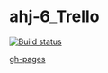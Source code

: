 # ahj-6_Trello 

[![Build status](https://ci.appveyor.com/api/projects/status/j9pi20ihfdy28gbg?svg=true)](https://ci.appveyor.com/project/SergeStepanov/ahj-6-trello)

[gh-pages]()